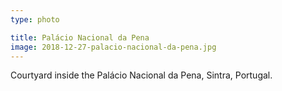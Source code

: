 ```yaml
---
type: photo

title: ‎⁨Palácio Nacional da Pena
image: 2018-12-27-palacio-nacional-da-pena.jpg
---
```


Courtyard inside the ‎⁨Palácio Nacional da Pena⁩, ⁨Sintra⁩, ⁨Portugal⁩.
